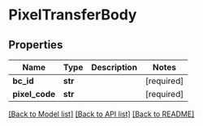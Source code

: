 # PixelTransferBody

## Properties
Name | Type | Description | Notes
------------ | ------------- | ------------- | -------------
**bc_id** | **str** |  | [required] 
**pixel_code** | **str** |  | [required] 

[[Back to Model list]](../README.md#documentation-for-models) [[Back to API list]](../README.md#documentation-for-api-endpoints) [[Back to README]](../README.md)

